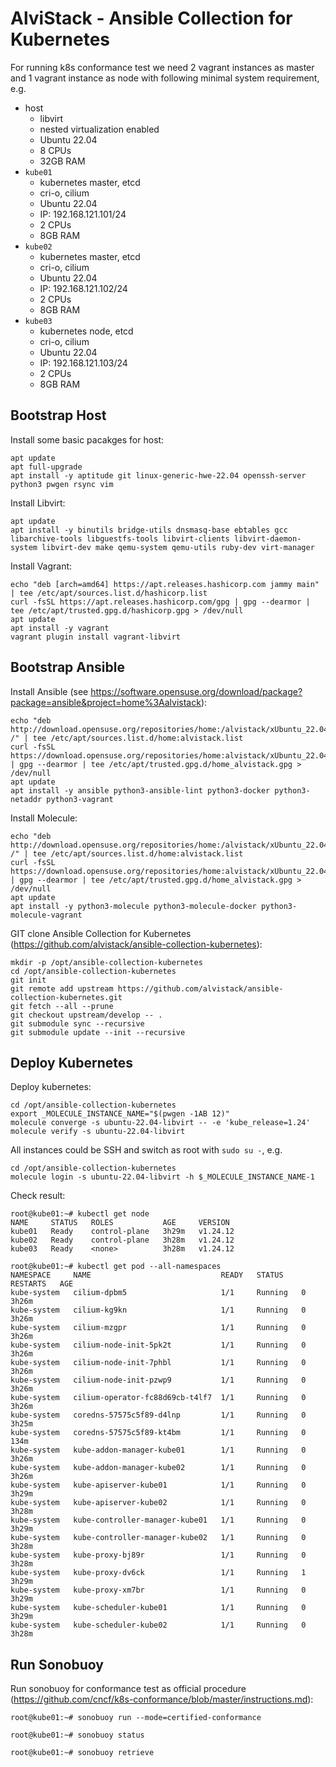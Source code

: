 # AlviStack - Ansible Collection for Kubernetes

For running k8s conformance test we need 2 vagrant instances as master
and 1 vagrant instance as node with following minimal system
requirement, e.g.

-   host
    -   libvirt
    -   nested virtualization enabled
    -   Ubuntu 22.04
    -   8 CPUs
    -   32GB RAM
-   `kube01`
    -   kubernetes master, etcd
    -   cri-o, cilium
    -   Ubuntu 22.04
    -   IP: 192.168.121.101/24
    -   2 CPUs
    -   8GB RAM
-   `kube02`
    -   kubernetes master, etcd
    -   cri-o, cilium
    -   Ubuntu 22.04
    -   IP: 192.168.121.102/24
    -   2 CPUs
    -   8GB RAM
-   `kube03`
    -   kubernetes node, etcd
    -   cri-o, cilium
    -   Ubuntu 22.04
    -   IP: 192.168.121.103/24
    -   2 CPUs
    -   8GB RAM

## Bootstrap Host

Install some basic pacakges for host:

    apt update
    apt full-upgrade
    apt install -y aptitude git linux-generic-hwe-22.04 openssh-server python3 pwgen rsync vim

Install Libvirt:

    apt update
    apt install -y binutils bridge-utils dnsmasq-base ebtables gcc libarchive-tools libguestfs-tools libvirt-clients libvirt-daemon-system libvirt-dev make qemu-system qemu-utils ruby-dev virt-manager

Install Vagrant:

    echo "deb [arch=amd64] https://apt.releases.hashicorp.com jammy main" | tee /etc/apt/sources.list.d/hashicorp.list
    curl -fsSL https://apt.releases.hashicorp.com/gpg | gpg --dearmor | tee /etc/apt/trusted.gpg.d/hashicorp.gpg > /dev/null
    apt update
    apt install -y vagrant
    vagrant plugin install vagrant-libvirt

## Bootstrap Ansible

Install Ansible (see
<https://software.opensuse.org/download/package?package=ansible&project=home%3Aalvistack>):

    echo "deb http://download.opensuse.org/repositories/home:/alvistack/xUbuntu_22.04/ /" | tee /etc/apt/sources.list.d/home:alvistack.list
    curl -fsSL https://download.opensuse.org/repositories/home:alvistack/xUbuntu_22.04/Release.key | gpg --dearmor | tee /etc/apt/trusted.gpg.d/home_alvistack.gpg > /dev/null
    apt update
    apt install -y ansible python3-ansible-lint python3-docker python3-netaddr python3-vagrant

Install Molecule:

    echo "deb http://download.opensuse.org/repositories/home:/alvistack/xUbuntu_22.04/ /" | tee /etc/apt/sources.list.d/home:alvistack.list
    curl -fsSL https://download.opensuse.org/repositories/home:alvistack/xUbuntu_22.04/Release.key | gpg --dearmor | tee /etc/apt/trusted.gpg.d/home_alvistack.gpg > /dev/null
    apt update
    apt install -y python3-molecule python3-molecule-docker python3-molecule-vagrant

GIT clone Ansible Collection for Kubernetes
(<https://github.com/alvistack/ansible-collection-kubernetes>):

    mkdir -p /opt/ansible-collection-kubernetes
    cd /opt/ansible-collection-kubernetes
    git init
    git remote add upstream https://github.com/alvistack/ansible-collection-kubernetes.git
    git fetch --all --prune
    git checkout upstream/develop -- .
    git submodule sync --recursive
    git submodule update --init --recursive

## Deploy Kubernetes

Deploy kubernetes:

    cd /opt/ansible-collection-kubernetes
    export _MOLECULE_INSTANCE_NAME="$(pwgen -1AB 12)"
    molecule converge -s ubuntu-22.04-libvirt -- -e 'kube_release=1.24'
    molecule verify -s ubuntu-22.04-libvirt

All instances could be SSH and switch as root with `sudo su -`, e.g.

    cd /opt/ansible-collection-kubernetes
    molecule login -s ubuntu-22.04-libvirt -h $_MOLECULE_INSTANCE_NAME-1

Check result:

    root@kube01:~# kubectl get node
    NAME     STATUS   ROLES           AGE     VERSION
    kube01   Ready    control-plane   3h29m   v1.24.12
    kube02   Ready    control-plane   3h28m   v1.24.12
    kube03   Ready    <none>          3h28m   v1.24.12

    root@kube01:~# kubectl get pod --all-namespaces
    NAMESPACE     NAME                             READY   STATUS    RESTARTS   AGE
    kube-system   cilium-dpbm5                     1/1     Running   0          3h26m
    kube-system   cilium-kg9kn                     1/1     Running   0          3h26m
    kube-system   cilium-mzgpr                     1/1     Running   0          3h26m
    kube-system   cilium-node-init-5pk2t           1/1     Running   0          3h26m
    kube-system   cilium-node-init-7phbl           1/1     Running   0          3h26m
    kube-system   cilium-node-init-pzwp9           1/1     Running   0          3h26m
    kube-system   cilium-operator-fc88d69cb-t4lf7  1/1     Running   0          3h26m
    kube-system   coredns-57575c5f89-d4lnp         1/1     Running   0          3h25m
    kube-system   coredns-57575c5f89-kt4bm         1/1     Running   0          134m
    kube-system   kube-addon-manager-kube01        1/1     Running   0          3h26m
    kube-system   kube-addon-manager-kube02        1/1     Running   0          3h26m
    kube-system   kube-apiserver-kube01            1/1     Running   0          3h29m
    kube-system   kube-apiserver-kube02            1/1     Running   0          3h28m
    kube-system   kube-controller-manager-kube01   1/1     Running   0          3h29m
    kube-system   kube-controller-manager-kube02   1/1     Running   0          3h28m
    kube-system   kube-proxy-bj89r                 1/1     Running   0          3h28m
    kube-system   kube-proxy-dv6ck                 1/1     Running   1          3h29m
    kube-system   kube-proxy-xm7br                 1/1     Running   0          3h29m
    kube-system   kube-scheduler-kube01            1/1     Running   0          3h29m
    kube-system   kube-scheduler-kube02            1/1     Running   0          3h28m

## Run Sonobuoy

Run sonobuoy for conformance test as official procedure
(<https://github.com/cncf/k8s-conformance/blob/master/instructions.md>):

    root@kube01:~# sonobuoy run --mode=certified-conformance

    root@kube01:~# sonobuoy status

    root@kube01:~# sonobuoy retrieve
